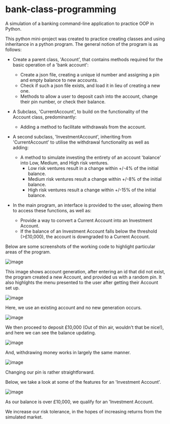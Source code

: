 # bank-class-programming
A simulation of a banking command-line application to practice OOP in Python.

This python mini-project was created to practice creating classes and using inheritance in a python program. 
The general notion of the program is as follows:
* Create a parent class, 'Account', that contains methods required for the basic operation of a 'bank account':
  *  Create a json file, creating a unique id number and assigning a pin and empty balance to new accounts.
  *  Check if such a json file exists, and load it in lieu of creating a new one. 
  *  Methods to allow a user to deposit cash into the account, change their pin number, or check their balance.


* A Subclass, 'CurrentAccount', to build on the functionality of the Account class, predominantly:
  * Adding a method to facilitate withdrawals from the account.


* A second subclass, 'InvestmentAccount', inheriting from 'CurrentAccount' to utilise the withdrawal functionality as well as adding:
  * A method to simulate investing the entirety of an account 'balance' into Low, Medium, and High risk ventures.
    * Low risk ventures result in a change within +/-4% of the initial balance.
    * Medium risk ventures result a change within +/-8% of the initial balance. 
    * High risk ventures result a change within +/-15% of the initial balance.


* In the main program, an interface is provided to the user, allowing them to access these functions, as well as:
  * Provide a way to convert a Current Account into an Investment Account.
  * If the balance of an Investment Account falls below the threshold (>£10,000), the account is downgraded to a Current Account.


Below are some screenshots of the working code to highlight particular areas of the program. 

![image](https://user-images.githubusercontent.com/74067072/147395334-5c901525-f260-4805-97ca-65c3afda5211.png)



This image shows account generation, after entering an id that did not exist, the program created a new Account, and provided us with a random pin.
It also highlghts the menu presented to the user after getting their Account set up.

![image](https://user-images.githubusercontent.com/74067072/147395370-a0c00f21-be8e-40fb-a5e1-8e19612f0532.png)

Here, we use an existing account and no new generation occurs.

![image](https://user-images.githubusercontent.com/74067072/147395421-2f8aa457-bbef-4d1f-bbd7-74d080246619.png)

We then proceed to deposit £10,000 (Out of thin air, wouldn't that be nice!), and here we can see the balance updating.

![image](https://user-images.githubusercontent.com/74067072/147395455-43ce3994-cf77-44ee-90e6-db294615dd20.png)

And, withdrawing money works in largely the same manner.

![image](https://user-images.githubusercontent.com/74067072/147395488-36936d86-5db9-4d42-860a-219b033d0228.png)

Changing our pin is rather straightforward.

Below, we take a look at some of the features for an 'Investment Account'.

![image](https://user-images.githubusercontent.com/74067072/147395516-a35c0cae-0ee9-4de7-9ab5-8dfc1d8a0b03.png)

As our balance is over £10,000, we qualify for an 'Investment Account.



We increase our risk tolerance, in the hopes of increasing returns from the simulated market.



